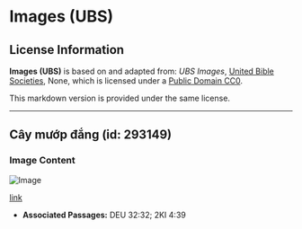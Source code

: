 # Images (UBS)

## License Information

**Images (UBS)** is based on and adapted from: _UBS Images_, [United Bible Societies](https://unitedbiblesocieties.org/), None, which is licensed under a [Public Domain CC0](https://creativecommons.org/public-domain/cc0/).

This markdown version is provided under the same license.



--------------------------------

## Cây mướp đắng (id: 293149)

### Image Content

![Image](https://cdn.aquifer.bible/aquifer-content/resources/Media/WEB-0141_colocynth.jpg)

[link](https://cdn.aquifer.bible/aquifer-content/resources/Media/WEB-0141_colocynth.jpg)

* **Associated Passages:** DEU 32:32; 2KI 4:39

